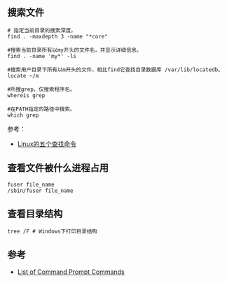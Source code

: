## 搜索文件

```
# 指定当前目录的搜索深度。
find . -maxdepth 3 -name "*core"

#搜索当前目录所有以my开头的文件名，并显示详细信息。
find . -name 'my*' -ls

#搜索用户目录下所有以m开头的文件，相比find它查找目录数据库 /var/lib/locatedb。
locate ~/m

#所搜grep，仅搜索程序名。
whereis grep

#在PATH指定的路径中搜索。
which grep
```

参考：

- [Linux的五个查找命令](http://www.ruanyifeng.com/blog/2009/10/5_ways_to_search_for_files_using_the_terminal.html)


## 查看文件被什么进程占用

```
fuser file_name
/sbin/fuser file_name
```

## 查看目录结构

```
tree /F # Windows下打印目录结构
```


## 参考

- [List of Command Prompt Commands](https://www.lifewire.com/list-of-command-prompt-commands-4092302)
